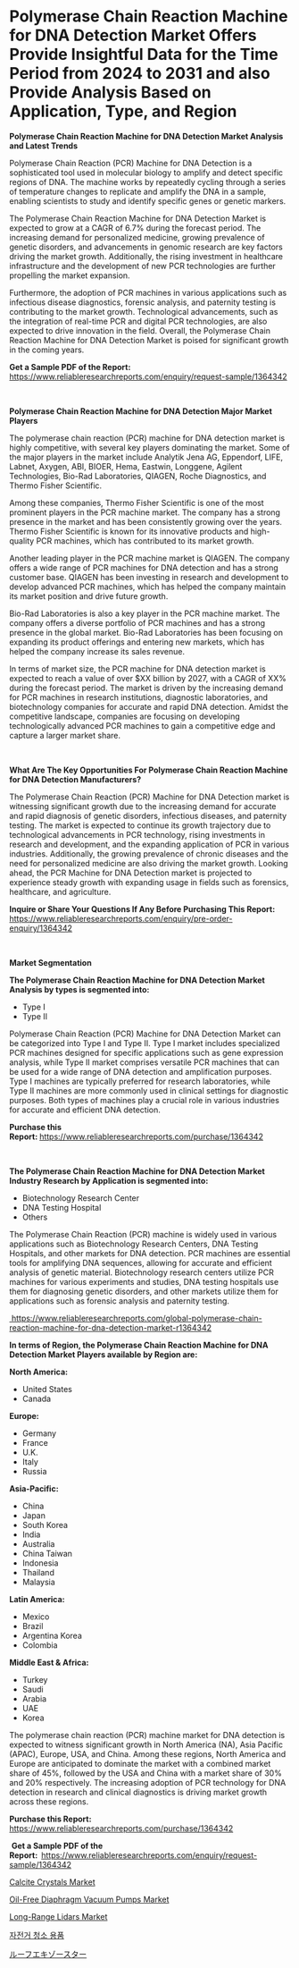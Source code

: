 <p><h1>Polymerase Chain Reaction Machine for DNA Detection Market Offers Provide Insightful Data for the Time Period from 2024 to 2031 and also Provide Analysis Based on Application, Type, and Region</h1></p><p><strong>Polymerase Chain Reaction Machine for DNA Detection Market Analysis and Latest Trends</strong></p>
<p><p>Polymerase Chain Reaction (PCR) Machine for DNA Detection is a sophisticated tool used in molecular biology to amplify and detect specific regions of DNA. The machine works by repeatedly cycling through a series of temperature changes to replicate and amplify the DNA in a sample, enabling scientists to study and identify specific genes or genetic markers.</p><p>The Polymerase Chain Reaction Machine for DNA Detection Market is expected to grow at a CAGR of 6.7% during the forecast period. The increasing demand for personalized medicine, growing prevalence of genetic disorders, and advancements in genomic research are key factors driving the market growth. Additionally, the rising investment in healthcare infrastructure and the development of new PCR technologies are further propelling the market expansion.</p><p>Furthermore, the adoption of PCR machines in various applications such as infectious disease diagnostics, forensic analysis, and paternity testing is contributing to the market growth. Technological advancements, such as the integration of real-time PCR and digital PCR technologies, are also expected to drive innovation in the field. Overall, the Polymerase Chain Reaction Machine for DNA Detection Market is poised for significant growth in the coming years.</p></p>
<p><strong>Get a Sample PDF of the Report:&nbsp;</strong> <a href="https://www.reliableresearchreports.com/enquiry/request-sample/1364342">https://www.reliableresearchreports.com/enquiry/request-sample/1364342</a></p>
<p>&nbsp;</p>
<p><strong>Polymerase Chain Reaction Machine for DNA Detection Major Market Players</strong></p>
<p><p>The polymerase chain reaction (PCR) machine for DNA detection market is highly competitive, with several key players dominating the market. Some of the major players in the market include Analytik Jena AG, Eppendorf, LIFE, Labnet, Axygen, ABI, BIOER, Hema, Eastwin, Longgene, Agilent Technologies, Bio-Rad Laboratories, QIAGEN, Roche Diagnostics, and Thermo Fisher Scientific.</p><p>Among these companies, Thermo Fisher Scientific is one of the most prominent players in the PCR machine market. The company has a strong presence in the market and has been consistently growing over the years. Thermo Fisher Scientific is known for its innovative products and high-quality PCR machines, which has contributed to its market growth.</p><p>Another leading player in the PCR machine market is QIAGEN. The company offers a wide range of PCR machines for DNA detection and has a strong customer base. QIAGEN has been investing in research and development to develop advanced PCR machines, which has helped the company maintain its market position and drive future growth.</p><p>Bio-Rad Laboratories is also a key player in the PCR machine market. The company offers a diverse portfolio of PCR machines and has a strong presence in the global market. Bio-Rad Laboratories has been focusing on expanding its product offerings and entering new markets, which has helped the company increase its sales revenue.</p><p>In terms of market size, the PCR machine for DNA detection market is expected to reach a value of over $XX billion by 2027, with a CAGR of XX% during the forecast period. The market is driven by the increasing demand for PCR machines in research institutions, diagnostic laboratories, and biotechnology companies for accurate and rapid DNA detection. Amidst the competitive landscape, companies are focusing on developing technologically advanced PCR machines to gain a competitive edge and capture a larger market share.</p></p>
<p>&nbsp;</p>
<p><strong>What Are The Key Opportunities For Polymerase Chain Reaction Machine for DNA Detection Manufacturers?</strong></p>
<p><p>The Polymerase Chain Reaction (PCR) Machine for DNA Detection market is witnessing significant growth due to the increasing demand for accurate and rapid diagnosis of genetic disorders, infectious diseases, and paternity testing. The market is expected to continue its growth trajectory due to technological advancements in PCR technology, rising investments in research and development, and the expanding application of PCR in various industries. Additionally, the growing prevalence of chronic diseases and the need for personalized medicine are also driving the market growth. Looking ahead, the PCR Machine for DNA Detection market is projected to experience steady growth with expanding usage in fields such as forensics, healthcare, and agriculture.</p></p>
<p><strong>Inquire or Share Your Questions If Any Before Purchasing This Report:</strong> <a href="https://www.reliableresearchreports.com/enquiry/pre-order-enquiry/1364342">https://www.reliableresearchreports.com/enquiry/pre-order-enquiry/1364342</a></p>
<p>&nbsp;</p>
<p><strong>Market Segmentation</strong></p>
<p><strong>The Polymerase Chain Reaction Machine for DNA Detection Market Analysis by types is segmented into:</strong></p>
<p><ul><li>Type I</li><li>Type II</li></ul></p>
<p><p>Polymerase Chain Reaction (PCR) Machine for DNA Detection Market can be categorized into Type I and Type II. Type I market includes specialized PCR machines designed for specific applications such as gene expression analysis, while Type II market comprises versatile PCR machines that can be used for a wide range of DNA detection and amplification purposes. Type I machines are typically preferred for research laboratories, while Type II machines are more commonly used in clinical settings for diagnostic purposes. Both types of machines play a crucial role in various industries for accurate and efficient DNA detection.</p></p>
<p><strong>Purchase this Report:&nbsp;</strong><a href="https://www.reliableresearchreports.com/purchase/1364342">https://www.reliableresearchreports.com/purchase/1364342</a></p>
<p>&nbsp;</p>
<p><strong>The Polymerase Chain Reaction Machine for DNA Detection Market Industry Research by Application is segmented into:</strong></p>
<p><ul><li>Biotechnology Research Center</li><li>DNA Testing Hospital</li><li>Others</li></ul></p>
<p><p>The Polymerase Chain Reaction (PCR) machine is widely used in various applications such as Biotechnology Research Centers, DNA Testing Hospitals, and other markets for DNA detection. PCR machines are essential tools for amplifying DNA sequences, allowing for accurate and efficient analysis of genetic material. Biotechnology research centers utilize PCR machines for various experiments and studies, DNA testing hospitals use them for diagnosing genetic disorders, and other markets utilize them for applications such as forensic analysis and paternity testing.</p></p>
<p><a href="https://www.reliableresearchreports.com/global-polymerase-chain-reaction-machine-for-dna-detection-market-r1364342">&nbsp;https://www.reliableresearchreports.com/global-polymerase-chain-reaction-machine-for-dna-detection-market-r1364342</a></p>
<p><strong>In terms of Region, the Polymerase Chain Reaction Machine for DNA Detection Market Players available by Region are:</strong></p>
<p>
    <p> <strong> North America: </strong>
        <ul>
            <li>United States</li>
            <li>Canada</li>
        </ul>
        </p> 
    <p> <strong> Europe: </strong>
        <ul>
            <li>Germany</li>
            <li>France</li>
            <li>U.K.</li>
            <li>Italy</li>
            <li>Russia</li>
        </ul>
        </p> 
    <p> <strong> Asia-Pacific: </strong>
        <ul>
            <li>China</li>
            <li>Japan</li>
            <li>South Korea</li>
            <li>India</li>
            <li>Australia</li>
            <li>China Taiwan</li>
            <li>Indonesia</li>
            <li>Thailand</li>
            <li>Malaysia</li>
        </ul>
        </p> 
    <p> <strong> Latin America: </strong>
        <ul>
            <li>Mexico</li>
            <li>Brazil</li>
            <li>Argentina Korea</li>
            <li>Colombia</li>
        </ul>
        </p> 
    <p> <strong> Middle East & Africa: </strong>
        <ul>
            <li>Turkey</li>
            <li>Saudi</li>
            <li>Arabia</li>
            <li>UAE</li>
            <li>Korea</li>
        </ul>
    </p>
    </p>
<p><p>The polymerase chain reaction (PCR) machine market for DNA detection is expected to witness significant growth in North America (NA), Asia Pacific (APAC), Europe, USA, and China. Among these regions, North America and Europe are anticipated to dominate the market with a combined market share of 45%, followed by the USA and China with a market share of 30% and 20% respectively. The increasing adoption of PCR technology for DNA detection in research and clinical diagnostics is driving market growth across these regions.</p></p>
<p><strong>Purchase this Report: </strong><a href="https://www.reliableresearchreports.com/purchase/1364342">https://www.reliableresearchreports.com/purchase/1364342</a></p>
<p>&nbsp;<strong>Get a Sample PDF of the Report:&nbsp;&nbsp;</strong><a href="https://www.reliableresearchreports.com/enquiry/request-sample/1364342">https://www.reliableresearchreports.com/enquiry/request-sample/1364342</a></p>
<p><strong></strong></p>
<p><p><a href="https://issuu.com/reportprime-2/docs/calcite-crystals-market-size-2030.pptx">Calcite Crystals Market</a></p><p><a href="https://github.com/shotows/Market-Research-Report-List-2/blob/main/oil-free-diaphragm-vacuum-pumps-market.md">Oil-Free Diaphragm Vacuum Pumps Market</a></p><p><a href="https://github.com/beatblasta/Market-Research-Report-List-3/blob/main/long-range-lidars-market.md">Long-Range Lidars Market</a></p><p><a href="https://github.com/darrellockm3ytan895656/Market-Research-Report-List-1/blob/main/933487539679.md">자전거 청소 용품</a></p><p><a href="https://github.com/ReganWisoky2023/Market-Research-Report-List-1/blob/main/146983443068.md">ルーフエキゾースター</a></p></p>